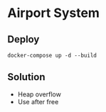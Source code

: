 # Airport System

## Deploy

```
docker-compose up -d --build
```

## Solution

- Heap overflow
- Use after free
